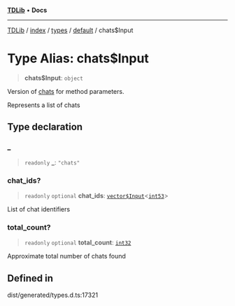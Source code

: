 [**TDLib**](../../../../../../README.md) • **Docs**

***

[TDLib](../../../../../../modules.md) / [index](../../../../../README.md) / [types](../../../README.md) / [default](../README.md) / chats$Input

# Type Alias: chats$Input

> **chats$Input**: `object`

Version of [chats](chats.md) for method parameters.

Represents a list of chats

## Type declaration

### \_

> `readonly` **\_**: `"chats"`

### chat\_ids?

> `readonly` `optional` **chat\_ids**: [`vector$Input`](vector$Input.md)\<[`int53`](int53.md)\>

List of chat identifiers

### total\_count?

> `readonly` `optional` **total\_count**: [`int32`](int32.md)

Approximate total number of chats found

## Defined in

dist/generated/types.d.ts:17321
